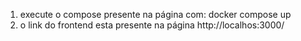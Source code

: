 1. execute o compose presente na página com: docker compose up
2. o link do frontend esta presente na página http://localhos:3000/

